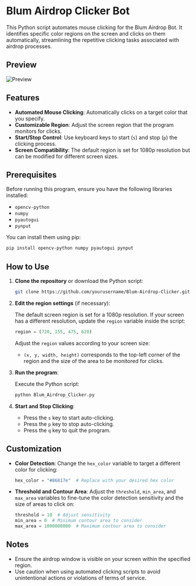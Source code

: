 # Blum Airdrop Clicker Bot

This Python script automates mouse clicking for the Blum Airdrop Bot. It identifies specific color regions on the screen and clicks on them automatically, streamlining the repetitive clicking tasks associated with airdrop processes.

## Preview

![Preview](https://github.com/user-attachments/assets/c5c9cdb3-82e0-452b-bb4f-50c25ef01d0b)

## Features

- **Automated Mouse Clicking**: Automatically clicks on a target color that you specify.
- **Customizable Region**: Adjust the screen region that the program monitors for clicks.
- **Start/Stop Control**: Use keyboard keys to start (`s`) and stop (`p`) the clicking process.
- **Screen Compatibility**: The default region is set for 1080p resolution but can be modified for different screen sizes.

## Prerequisites

Before running this program, ensure you have the following libraries installed:

- `opencv-python`
- `numpy`
- `pyautogui`
- `pynput`

You can install them using pip:

```bash
pip install opencv-python numpy pyautogui pynput
```

## How to Use

1. **Clone the repository** or download the Python script:

   ```bash
   git clone https://github.com/yourusername/Blum-Airdrop-Clicker.git
   ```

2. **Edit the region settings** (if necessary):

   The default screen region is set for a 1080p resolution. If your screen has a different resolution, update the `region` variable inside the script:

   ```python
   region = (720, 155, 475, 620)
   ```

   Adjust the `region` values according to your screen size:
   - `(x, y, width, height)` corresponds to the top-left corner of the region and the size of the area to be monitored for clicks.

3. **Run the program**:

   Execute the Python script:

   ```bash
   python Blum_Airdrop_Clicker.py
   ```

4. **Start and Stop Clicking**:

   - Press the `s` key to start auto-clicking.
   - Press the `p` key to stop auto-clicking.
   - Press the `q` key to quit the program.

## Customization

- **Color Detection**: Change the `hex_color` variable to target a different color for clicking:

  ```python
  hex_color = "#86817e"  # Replace with your desired hex color
  ```

- **Threshold and Contour Area**: Adjust the `threshold`, `min_area`, and `max_area` variables to fine-tune the color detection sensitivity and the size of areas to click on:

  ```python
  threshold = 10  # Adjust sensitivity
  min_area = 0  # Minimum contour area to consider
  max_area = 1000000000  # Maximum contour area to consider
  ```

## Notes

- Ensure the airdrop window is visible on your screen within the specified region.
- Use caution when using automated clicking scripts to avoid unintentional actions or violations of terms of service.
